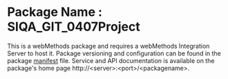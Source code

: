 # Package Name : SIQA_GIT_0407Project
This is a webMethods package and requires a webMethods Integration Server to host it. Package versioning and configuration can be found in the package [manifest](./SIQA_GIT_0407Project/manifest.v3) file. Service and API documentation is available on the package's home page http://&lt;server&gt;:&lt;port&gt;/&lt;packagename>.